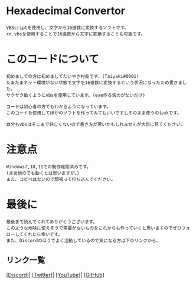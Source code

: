 # Hexadecimal Convertor
```
VBScriptを使用し、文字から16進数に変換するソフトです。
re.vbsを使用することで16進数から文字に変換することも可能です。
```

# このコードについて
```
初めましての方は初めましてたいやき村長です。(Taiyaki#0001)
たまたまネット環境がない状態で文字を16進数に変換するという状況になったため書きました。
サクサク動くようにvbsを使用しています。(exe作る気力がないだけ)

コードは初心者の方でもわかるようになっています。
このコードを使用してほかのソフトを作ってみてもいいですしそのまま使うのもokです。

自分もvbsはそこまで詳しくないので書き方が悪いかもしれませんが大目に見てください。
```

# 注意点
```
Windows7,10,11での動作確認済みです。
(まあ他のでも動くとは思いますが。)
また、コピペはないので頑張って打ち込んでください。
```

# 最後に
```
最後まで読んでくれてありがとうございます。
このような地味に使えそうで需要がないものをこれからも作っていくと思いますのでぜひフォローしてくれたら幸いです。
また、Discordのほうでよく活動しているので気になる方は下のリンクから。
```

## リンク一覧
[[Discord]](https://discord.gg/wfmaUb92YX)|
[[Twitter]](https://twitter.com/TaiyakiSontyo)|
[[YouTube]](https://youtube.com/@taiyakisontyo)|
[[GitHub]](https://github.com/TaiyakiSontyo)
